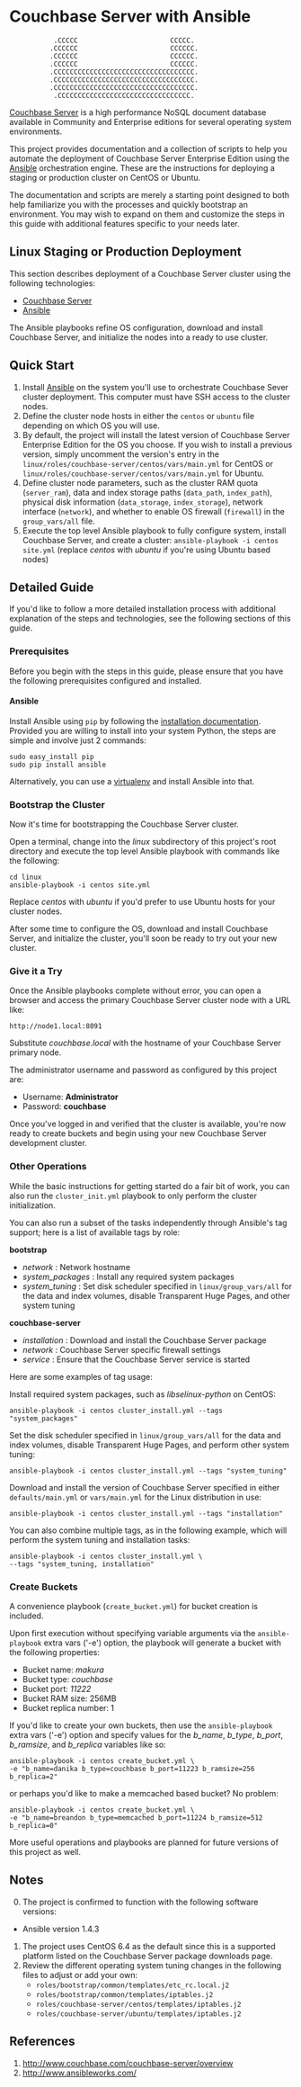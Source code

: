 # Couchbase Server with Ansible



               .CCCCC                       CCCCC.
              .CCCCCC                       CCCCCC.
              .CCCCCC                       CCCCCC.
              .CCCCCC                       CCCCCC.
              .CCCCCCCCCCCCCCCCCCCCCCCCCCCCCCCCCCC.
              .CCCCCCCCCCCCCCCCCCCCCCCCCCCCCCCCCCC.
              .CCCCCCCCCCCCCCCCCCCCCCCCCCCCCCCCCCC.
               .CCCCCCCCCCCCCCCCCCCCCCCCCCCCCCCCC.

[Couchbase Server](http://www.couchbase.com/couchbase-server/overview) is a
high performance NoSQL document database available in Community and Enterprise
editions for several operating system environments.

This project provides documentation and a collection of scripts to help you
automate the deployment of Couchbase Server Enterprise Edition using the [Ansible](http://www.ansibleworks.com/)
orchestration engine. These are the instructions for deploying a staging or
production cluster on CentOS or Ubuntu.

The documentation and scripts are merely a starting point designed to both
help familiarize you with the processes and quickly bootstrap an environment.
You may wish to expand on them and customize the steps in this guide with
additional features specific to your needs later.

## Linux Staging or Production Deployment

This section describes deployment of a Couchbase Server cluster
using the following technologies:

* [Couchbase Server](http://www.couchbase.com/couchbase-server/overview)
* [Ansible](http://www.ansibleworks.com/)

The Ansible playbooks refine OS configuration, download and install Couchbase
Server, and initialize the nodes into a ready to use cluster.

## Quick Start

1. Install [Ansible](http://www.ansibleworks.com/docs/intro_installation.html) on the
   system you'll use to orchestrate Couchbase Sever cluster deployment.
   This  computer must have SSH access to the cluster nodes.
2. Define the cluster node hosts in either the `centos` or `ubuntu` file 
   depending on which OS you will use.
3. By default, the project will install the latest version of 
   Couchbase Server  Enterprise Edition for the OS you choose. If you wish to
   install a previous version, simply uncomment the version's entry in the
   `linux/roles/couchbase-server/centos/vars/main.yml` for CentOS or
   `linux/roles/couchbase-server/centos/vars/main.yml` for Ubuntu.
4. Define cluster node parameters, such as the cluster RAM quota
   (`server_ram`), data and index storage paths (`data_path`, `index_path`),
   physical disk information (`data_storage`, `index_storage`), network
   interface (`network`), and whether to enable OS firewall (`firewall`)
   in the `group_vars/all` file.
5. Execute the top level Ansible playbook to fully configure system,
   install Couchbase Server, and create a cluster:
   `ansible-playbook -i centos site.yml`
   (replace *centos* with *ubuntu* if you're using Ubuntu based nodes)

## Detailed Guide

If you'd like to follow a more detailed installation process with additional
explanation of the steps and technologies, see the following sections of
this guide.

### Prerequisites

Before you begin with the steps in this guide, please ensure that you have
the following prerequisites configured and installed.

#### Ansible

Install Ansible using `pip` by following the
[installation documentation](http://www.ansibleworks.com/docs/intro_installation.html#latest-releases-via-pip). Provided you are willing to install into your system
Python, the steps are simple and involve just 2 commands:

```
sudo easy_install pip
sudo pip install ansible
```

Alternatively, you can use a
[virtualenv](http://www.virtualenv.org/en/latest/) and install Ansible
into that.

### Bootstrap the Cluster

Now it's time for bootstrapping the Couchbase Server cluster.

Open a terminal, change into the *linux* subdirectory of this project's
root directory and execute the top level Ansible playbook with commands like
the following:

```
cd linux
ansible-playbook -i centos site.yml
```

Replace *centos* with *ubuntu* if you'd prefer to use Ubuntu hosts for your
cluster nodes.

After some time to configure the OS, download and install Couchbase Server,
and initialize the cluster, you'll soon be ready to try out your new cluster.

### Give it a Try

Once the Ansible playbooks complete without error, you can open a browser and
access the primary Couchbase Server cluster node with a URL like:

```
http://node1.local:8091
```

Substitute *couchbase.local* with the hostname of your Couchbase Server
primary node.

The administrator username and password as configured by this project
are:

* Username: **Administrator**
* Password: **couchbase**

Once you've logged in and verified that the cluster is available, you're now
ready to create buckets and begin using your new Couchbase Server development
cluster.

### Other Operations

While the basic instructions for getting started do a fair bit of work, you
can also run the `cluster_init.yml` playbook to only perform the cluster
initialization.

You can also run a subset of the tasks independently through Ansible's 
tag support; here is a list of available tags by role:

**bootstrap**

* *network* : Network hostname
* *system_packages* : Install any required system packages
* *system_tuning* : Set disk scheduler specified in `linux/group_vars/all`
  for the data and index volumes, disable Transparent Huge Pages, and
  other system tuning

**couchbase-server**

* *installation* : Download and install the Couchbase Server package
* *network* : Couchbase Server specific firewall settings
* *service* : Ensure that the Couchbase Server service is started

Here are some examples of tag usage:

Install required system packages, such as *libselinux-python* on CentOS:

```
ansible-playbook -i centos cluster_install.yml --tags "system_packages"
```

Set the disk scheduler specified in `linux/group_vars/all` for the data
and index volumes, disable Transparent Huge Pages, and perform other system
tuning:

```
ansible-playbook -i centos cluster_install.yml --tags "system_tuning"
```

Download and install the version of Couchbase Server specified in either
`defaults/main.yml` or `vars/main.yml` for the Linux distribution in use:

```
ansible-playbook -i centos cluster_install.yml --tags "installation"
```

You can also combine multiple tags, as in the following example, which will
perform the system tuning and installation tasks:

```
ansible-playbook -i centos cluster_install.yml \
--tags "system_tuning, installation"
```

### Create Buckets

A convenience playbook (`create_bucket.yml`) for bucket creation is included.

Upon first execution without specifying variable arguments via the `ansible-playbook` extra vars ('-e') option, the playbook will generate a
bucket with the following properties:

* Bucket name: *makura*
* Bucket type: *couchbase*
* Bucket port: *11222*
* Bucket RAM size: 256MB
* Bucket replica number: 1

If you'd like to create your own buckets, then use the `ansible-playbook`
extra vars ('-e') option and specify values for the
*b_name*, *b_type*, *b_port*, *b_ramsize*, and *b_replica* variables like so:

```
ansible-playbook -i centos create_bucket.yml \
-e "b_name=danika b_type=couchbase b_port=11223 b_ramsize=256 b_replica=2"
```

or perhaps you'd like to make a memcached based bucket? No problem:

```
ansible-playbook -i centos create_bucket.yml \
-e "b_name=breandon b_type=memcached b_port=11224 b_ramsize=512 b_replica=0"
```

More useful operations and playbooks are planned for future versions of
this project as well.

## Notes

0. The project is confirmed to function with the following software versions:
 * Ansible version 1.4.3 
1. The project uses CentOS 6.4 as the default since this is a supported
   platform listed on the Couchbase Server package downloads page.
2. Review the different operating system tuning changes in the following
   files to adjust or add your own:
   * `roles/bootstrap/common/templates/etc_rc.local.j2`
   * `roles/bootstrap/common/templates/iptables.j2`
   * `roles/couchbase-server/centos/templates/iptables.j2`
   * `roles/couchbase-server/ubuntu/templates/iptables.j2`

## References

1. http://www.couchbase.com/couchbase-server/overview
2. http://www.ansibleworks.com/

